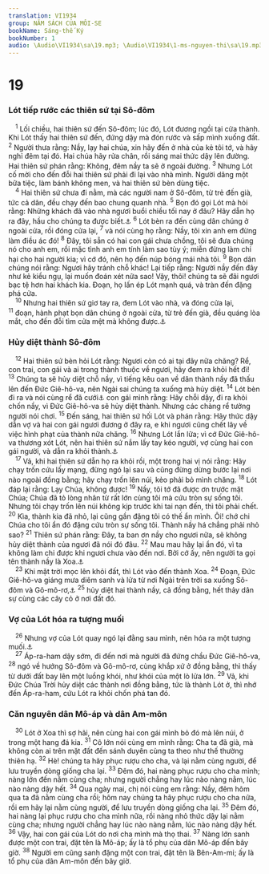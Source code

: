 ```yaml
---
translation: VI1934
group: NĂM SÁCH CỦA MÔI-SE
bookName: Sáng-thế Ký 
bookNumber: 1
audio: \Audio\VI1934\sa\19.mp3; \Audio\VI1934\1-ms-nguyen-thi\sa\19.mp3
---
```


<div class="title"><h1>19</h1><h3>Lót tiếp rước các thiên sứ tại Sô-đôm</h3></div>
<span class="verse sa_19_1"> <sup>1</sup> Lối chiều, hai thiên sứ đến Sô-đôm; lúc đó, Lót đương ngồi tại cửa thành. Khi Lót thấy hai thiên sứ đến, đứng dậy mà đón rước và sấp mình xuống đất. </span>
<span class="verse sa_19_2"><sup>2</sup> Người thưa rằng: Nầy, lạy hai chúa, xin hãy đến ở nhà của kẻ tôi tớ, và hãy nghỉ đêm tại đó. Hai chúa hãy rửa chân, rồi sáng mai thức dậy lên đường. Hai thiên sứ phán rằng: Không, đêm nầy ta sẽ ở ngoài đường. </span>
<span class="verse sa_19_3"><sup>3</sup> Nhưng Lót cố mời cho đến đỗi hai thiên sứ phải đi lại vào nhà mình. Người dâng một bữa tiệc, làm bánh không men, và hai thiên sứ bèn dùng tiệc. <br/></span>
<span class="verse sa_19_4"> <sup>4</sup> Hai thiên sứ chưa đi nằm, mà các người nam ở Sô-đôm, từ trẻ đến già, tức cả dân, đều chạy đến bao chung quanh nhà. </span>
<span class="verse sa_19_5"><sup>5</sup> Bọn đó gọi Lót mà hỏi rằng: Những khách đã vào nhà ngươi buổi chiều tối nay ở đâu? Hãy dẫn họ ra đây, hầu cho chúng ta được biết.<a data-toggle="tooltip" data-placement="bottom" title="Cac 19:22-24">⚓</a></span>
<span class="verse sa_19_6"><sup>6</sup> Lót bèn ra đến cùng dân chúng ở ngoài cửa, rồi đóng cửa lại, </span>
<span class="verse sa_19_7"><sup>7</sup> và nói cùng họ rằng: Nầy, tôi xin anh em đừng làm điều ác đó! </span>
<span class="verse sa_19_8"><sup>8</sup> Đây, tôi sẵn có hai con gái chưa chồng, tôi sẽ đưa chúng nó cho anh em, rồi mặc tình anh em tính làm sao tùy ý; miễn đừng làm chi hại cho hai người kia; vì cớ đó, nên họ đến núp bóng mái nhà tôi. </span>
<span class="verse sa_19_9"><sup>9</sup> Bọn dân chúng nói rằng: Ngươi hãy tránh chỗ khác! Lại tiếp rằng: Người nầy đến đây như kẻ kiều ngụ, lại muốn đoán xét nữa sao! Vậy, thôi! chúng ta sẽ đãi ngươi bạc tệ hơn hai khách kia. Đoạn, họ lấn ép Lót mạnh quá, và tràn đến đặng phá cửa. <br/></span>
<span class="verse sa_19_10"> <sup>10</sup> Nhưng hai thiên sứ giơ tay ra, đem Lót vào nhà, và đóng cửa lại, </span>
<span class="verse sa_19_11"><sup>11</sup> đoạn, hành phạt bọn dân chúng ở ngoài cửa, từ trẻ đến già, đều quáng lòa mắt, cho đến đỗi tìm cửa mệt mà không được.<a data-toggle="tooltip" data-placement="bottom" title="2Vua 6:18">⚓</a><br/></span>
<div class="title"><h3>Hủy diệt thành Sô-đôm</h3></div>
<span class="verse sa_19_12"> <sup>12</sup> Hai thiên sứ bèn hỏi Lót rằng: Ngươi còn có ai tại đây nữa chăng? Rể, con trai, con gái và ai trong thành thuộc về ngươi, hãy đem ra khỏi hết đi! </span>
<span class="verse sa_19_13"><sup>13</sup> Chúng ta sẽ hủy diệt chỗ nầy, vì tiếng kêu oan về dân thành nầy đã thấu lên đến Đức Giê-hô-va, nên Ngài sai chúng ta xuống mà hủy diệt. </span>
<span class="verse sa_19_14"><sup>14</sup> Lót bèn đi ra và nói cùng rể đã cưới<a data-toggle="tooltip" data-placement="bottom" title="Cũng có sách khác dịch: Rể gần đi cưới con gái mình">⚓</a> con gái mình rằng: Hãy chỗi dậy, đi ra khỏi chốn nầy, vì Đức Giê-hô-va sẽ hủy diệt thành. Nhưng các chàng rể tưởng người nói chơi. </span>
<span class="verse sa_19_15"><sup>15</sup> Đến sáng, hai thiên sứ hối Lót và phán rằng: Hãy thức dậy dẫn vợ và hai con gái ngươi đương ở đây ra, e khi ngươi cũng chết lây về việc hình phạt của thành nữa chăng. </span>
<span class="verse sa_19_16"><sup>16</sup> Nhưng Lót lần lữa; vì cớ Đức Giê-hô-va thương xót Lót, nên hai thiên sứ nắm lấy tay kéo người, vợ cùng hai con gái người, và dẫn ra khỏi thành.<a data-toggle="tooltip" data-placement="bottom" title="2Phi 2:7">⚓</a><br/></span>
<span class="verse sa_19_17"> <sup>17</sup> Vả, khi hai thiên sứ dẫn họ ra khỏi rồi, một trong hai vị nói rằng: Hãy chạy trốn cứu lấy mạng, đừng ngó lại sau và cũng đừng dừng bước lại nơi nào ngoài đồng bằng; hãy chạy trốn lên núi, kẻo phải bỏ mình chăng. </span>
<span class="verse sa_19_18"><sup>18</sup> Lót đáp lại rằng: Lạy Chúa, không được! </span>
<span class="verse sa_19_19"><sup>19</sup> Nầy, tôi tớ đã được ơn trước mặt Chúa; Chúa đã tỏ lòng nhân từ rất lớn cùng tôi mà cứu tròn sự sống tôi. Nhưng tôi chạy trốn lên núi không kịp trước khi tai nạn đến, thì tôi phải chết. </span>
<span class="verse sa_19_20"><sup>20</sup> Kìa, thành kia đã nhỏ, lại cũng gần đặng tôi có thế ẩn mình. Ôi! chớ chi Chúa cho tôi ẩn đó đặng cứu tròn sự sống tôi. Thành nầy há chẳng phải nhỏ sao? </span>
<span class="verse sa_19_21"><sup>21</sup> Thiên sứ phán rằng: Đây, ta ban ơn nầy cho ngươi nữa, sẽ không hủy diệt thành của ngươi đã nói đó đâu. </span>
<span class="verse sa_19_22"><sup>22</sup> Mau mau hãy lại ẩn đó, vì ta không làm chi được khi ngươi chưa vào đến nơi. Bởi cớ ấy, nên người ta gọi tên thành nầy là Xoa.<a data-toggle="tooltip" data-placement="bottom" title="Xoa nghĩa là nhỏ">⚓</a><br/></span>
<span class="verse sa_19_23"> <sup>23</sup> Khi mặt trời mọc lên khỏi đất, thì Lót vào đến thành Xoa. </span>
<span class="verse sa_19_24"><sup>24</sup> Đoạn, Đức Giê-hô-va giáng mưa diêm sanh và lửa từ nơi Ngài trên trời sa xuống Sô-đôm và Gô-mô-rơ,<a data-toggle="tooltip" data-placement="bottom" title="Mat 10:15; 11:23-24; Lu 10:12; 17:29; 2Phi 2:6 ">⚓</a></span>
<span class="verse sa_19_25"><sup>25</sup> hủy diệt hai thành nầy, cả đồng bằng, hết thảy dân sự cùng các cây cỏ ở nơi đất đó. <br/></span>
<div class="title"><h3>Vợ của Lót hóa ra tượng muối</h3></div>
<span class="verse sa_19_26"> <sup>26</sup> Nhưng vợ của Lót quay ngó lại đằng sau mình, nên hóa ra một tượng muối.<a data-toggle="tooltip" data-placement="bottom" title="Lu 17:32">⚓</a><br/></span>
<span class="verse sa_19_27"> <sup>27</sup> Áp-ra-ham dậy sớm, đi đến nơi mà người đã đứng chầu Đức Giê-hô-va, </span>
<span class="verse sa_19_28"><sup>28</sup> ngó về hướng Sô-đôm và Gô-mô-rơ, cùng khắp xứ ở đồng bằng, thì thấy từ dưới đất bay lên một luồng khói, như khói của một lò lửa lớn. </span>
<span class="verse sa_19_29"><sup>29</sup> Vả, khi Đức Chúa Trời hủy diệt các thành nơi đồng bằng, tức là thành Lót ở, thì nhớ đến Áp-ra-ham, cứu Lót ra khỏi chốn phá tan đó. <br/></span>
<div class="title"><h3>Căn nguyên dân Mô-áp và dân Am-môn</h3></div>
<span class="verse sa_19_30"> <sup>30</sup> Lót ở Xoa thì sợ hãi, nên cùng hai con gái mình bỏ đó mà lên núi, ở trong một hang đá kia. </span>
<span class="verse sa_19_31"><sup>31</sup> Cô lớn nói cùng em mình rằng: Cha ta đã già, mà không còn ai trên mặt đất đến sánh duyên cùng ta theo như thế thường thiên hạ. </span>
<span class="verse sa_19_32"><sup>32</sup> Hè! chúng ta hãy phục rượu cho cha, và lại nằm cùng người, để lưu truyền dòng giống cha lại. </span>
<span class="verse sa_19_33"><sup>33</sup> Đêm đó, hai nàng phục rượu cho cha mình; nàng lớn đến nằm cùng cha; nhưng người chẳng hay lúc nào nàng nằm, lúc nào nàng dậy hết. </span>
<span class="verse sa_19_34"><sup>34</sup> Qua ngày mai, chị nói cùng em rằng: Nầy, đêm hôm qua ta đã nằm cùng cha rồi; hôm nay chúng ta hãy phục rượu cho cha nữa, rồi em hãy lại nằm cùng người, để lưu truyền dòng giống cha lại. </span>
<span class="verse sa_19_35"><sup>35</sup> Đêm đó, hai nàng lại phục rượu cho cha mình nữa, rồi nàng nhỏ thức dậy lại nằm cùng cha; nhưng người chẳng hay lúc nào nàng nằm, lúc nào nàng dậy hết. </span>
<span class="verse sa_19_36"><sup>36</sup> Vậy, hai con gái của Lót do nơi cha mình mà thọ thai. </span>
<span class="verse sa_19_37"><sup>37</sup> Nàng lớn sanh được một con trai, đặt tên là Mô-áp; ấy là tổ phụ của dân Mô-áp đến bây giờ. </span>
<span class="verse sa_19_38"><sup>38</sup> Người em cũng sanh đặng một con trai, đặt tên là Bên-Am-mi; ấy là tổ phụ của dân Am-môn đến bây giờ. <br/></span>
